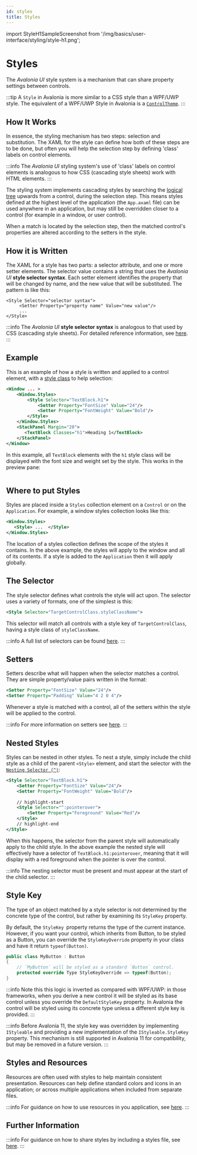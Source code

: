 ```yaml
---
id: styles
title: Styles
---
```


import StyleH1SampleScreenshot from '/img/basics/user-interface/styling/style-h1.png';

# Styles

The _Avalonia UI_ style system is a mechanism that can share property settings between controls. 

:::tip
A `Style` in Avalonia is more similar to a CSS style than a WPF/UWP style. The equivalent of a WPF/UWP Style in Avalonia is a [`ControlTheme`](control-themes).
:::

## How It Works

In essence, the styling mechanism has two steps: selection and substitution. The XAML for the style can define how both of these steps are to be done, but often you will help the selection step by defining 'class' labels on control elements.

:::info
The _Avalonia UI_ styling system's use of 'class' labels on control elements is analogous to how CSS (cascading style sheets) work with HTML elements.
:::

The styling system implements cascading styles by searching the [logical tree](../../../concepts/control-trees.md) upwards from a control, during the selection step. This means styles defined at the highest level of the application (the `App.axaml` file) can be used anywhere in an application, but may still be overridden closer to a control (for example in a window, or user control).

When a match is located by the selection step, then the matched control's properties are altered according to the setters in the style.

## How it is Written

The XAML for a style has two parts: a selector attribute, and one or more setter elements. The selector value contains a string that uses the _Avalonia UI_ **style selector syntax**. Each setter element identifies the property that will be changed by name, and the new value that will be substituted. The pattern is like this:

```
<Style Selector="selector syntax">
     <Setter Property="property name" Value="new value"/>
     ...
</Style>
```

:::info
The _Avalonia UI_ **style selector syntax** is analogous to that used by CSS (cascading style sheets). For detailed reference information, see [here](../../../reference/styles/style-selector-syntax.md). 
:::

## Example

This is an example of how a style is written and applied to a control element, with a [style class](style-classes) to help selection:

```xml
<Window ... >
    <Window.Styles>
        <Style Selector="TextBlock.h1">
            <Setter Property="FontSize" Value="24"/>
            <Setter Property="FontWeight" Value="Bold"/>
        </Style>
    </Window.Styles>
    <StackPanel Margin="20">
       <TextBlock Classes="h1">Heading 1</TextBlock>
    </StackPanel>
</Window>
```

In this example, all `TextBlock` elements with the `h1` style class will be displayed with the font size and weight set by the style. This works in the preview pane:

<img src={StyleH1SampleScreenshot} alt=""/>

## Where to put Styles 

Styles are placed inside a `Styles` collection element on a `Control` or on the `Application`. For example, a window styles collection looks like this:

```xml
<Window.Styles>
   <Style> ...  </Style>
</Window.Styles>
```

The location of a styles collection defines the scope of the styles it contains. In the above example, the styles will apply to the window and all of its contents. If a style is added to the `Application` then it will apply globally.

## The Selector

The style selector defines what controls the style will act upon. The selector uses a variety of formats, one of the simplest is this:

```xml
<Style Selector="TargetControlClass.styleClassName">
```

This selector will match all controls with a style key of `TargetControlClass`, having a style class of `styleClassName`.

:::info
A full list of selectors can be found [here](../../../reference/styles/style-selector-syntax.md).
:::

## Setters

Setters describe what will happen when the selector matches a control. They are simple property/value pairs written in the format:

```xml
<Setter Property="FontSize" Value="24"/>
<Setter Property="Padding" Value="4 2 0 4"/>
```

Whenever a style is matched with a control, all of the setters within the style will be applied to the control.

:::info
For more information on setters see [here](../../../guides/styles-and-resources/property-setters.md).
:::

## Nested Styles

Styles can be nested in other styles. To nest a style, simply include the child style as a child of the parent `<Style>` element, and start the selector with the [`Nesting Selector (^)`](../../../reference/styles/style-selector-syntax.md#nesting):

```xml
<Style Selector="TextBlock.h1">
    <Setter Property="FontSize" Value="24"/>
    <Setter Property="FontWeight" Value="Bold"/>
    
    // highlight-start
    <Style Selector="^:pointerover">
        <Setter Property="Foreground" Value="Red"/>
    </Style>
    // highlight-end
</Style>
```

When this happens, the selector from the parent style will automatically apply to the child style. In the above example the nested style will effectively have a selector of `TextBlock.h1:pointerover`, meaning that it will display with a red foreground when the pointer is over the control.

:::info
The nesting selector must be present and must appear at the start of the child selector.
:::

## Style Key

The type of an object matched by a style selector is not determined by the concrete type of the control, but rather by examining its `StyleKey` property.

By default, the `StyleKey `property returns the type of the current instance. However, if you want your control, which inherits from Button, to be styled as a Button, you can override the `StyleKeyOverride` property in your class and have it return `typeof(Button)`.

```csharp
public class MyButton : Button
{
    // `MyButton` will be styled as a standard `Button` control.
    protected override Type StyleKeyOverride => typeof(Button);
}
```

:::info
Note this this logic is inverted as compared with WPF/UWP: in those frameworks, when you derive a new control it will be styled as its base control unless you override the `DefaultStyleKey` property. In Avalonia the control will be styled using its concrete type unless a different style key is provided.
:::

:::info
Before Avalonia 11, the style key was overridden by implementing `IStyleable` and providing a new implementation of the `IStyleable.StyleKey` property. This mechanism is still supported in Avalonia 11 for compatibility, but may be removed in a future version.
:::

## Styles and Resources

Resources are often used with styles to help maintain consistent presentation. Resources can help define standard colors and icons in an application; or across multiple applications when included from separate files.

:::info
For guidance on how to use resources in you application, see [here](../../../guides/styles-and-resources/resources.md).
:::

## Further Information

:::info
For guidance on how to share styles by including a styles file, see [here](../../../guides/styles-and-resources/how-to-use-included-styles.md).
:::
